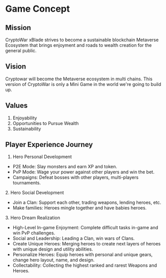 # Game Concept

## Mission

CryptoWar xBlade strives to become a sustainable blockchain Metaverse Ecosystem that brings enjoyment and roads to wealth creation for the general public.



## Vision

Cryptowar will become the Metaverse ecosystem in multi chains. This version of CryptoWar is only a Mini Game in the world we're going to build up.

## Values

1. Enjoyability
2. Opportunities to Pursue Wealth
3. Sustainability

## Player Experience Journey

1. Hero Personal Development

* P2E Mode: Slay monsters and earn XP and token.
* PvP Mode: Wage your power against other players and win the bet.
* Campaigns: Defeat bosses with other players, multi-players tournaments.

&#x20; 2\. Hero Social Development

* Join a Clan: Support each other, trading weapons, lending heroes, etc.
* Make families: Heroes mingle together and have babies heroes.

&#x20; 3\. Hero Dream Realization

* High-Level In-game Enjoyment: Complete difficult tasks in-game and win PvP challenges.
* Social and Leadership: Leading a Clan, win wars of Clans.
* Create Unique Heroes: Merging heroes to create next layers of heroes with unique design and utility abilities.
* Personalize Heroes: Equip heroes with personal and unique gears, change hero layout, name, and design.
* Collectability: Collecting the highest ranked and rarest Weapons and Heroes.
